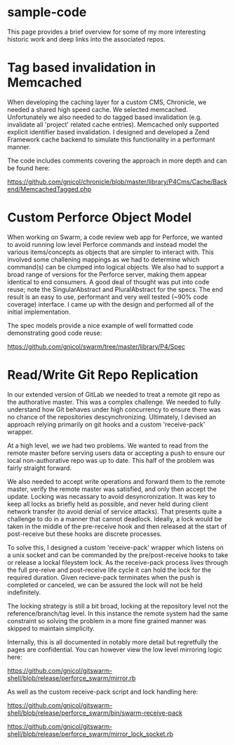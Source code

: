 # sample-code

This page provides a brief overview for some of my more interesting historic work and deep links into the associated repos.

# Tag based invalidation in Memcached

When developing the caching layer for a custom CMS, Chronicle, we needed a shared high speed cache. We selected memcached. Unfortunately we also needed to do tagged based invalidation (e.g. invalidate all 'project' related cache entries). Memcached only supported explicit identifier based invalidation. I designed and developed a Zend Framework cache backend to simulate this functionality in a performant manner.

The code includes comments covering the approach in more depth and can be found here:

https://github.com/gnicol/chronicle/blob/master/library/P4Cms/Cache/Backend/MemcachedTagged.php

# Custom Perforce Object Model

When working on Swarm, a code review web app for Perforce, we wanted to avoid running low level Perforce commands and instead model the various items/concepts as objects that are simpler to interact with. This involved some challening mappings as we had to determine which command(s) can be clumped into logical objects. We also had to support a broad range of versions for the Perforce server, making them appear identical to end consumers. A good deal of thought was put into code reuse; note the SingularAbstract and PluralAbstract for the specs. The end result is an easy to use, performant and very well tested (~90% code coverage) interface. I came up with the design and performed all of the initial implementation.

The spec models provide a nice example of well formatted code demonstrating good code reuse:

https://github.com/gnicol/swarm/tree/master/library/P4/Spec

# Read/Write Git Repo Replication

In our extended version of GitLab we needed to treat a remote git repo as the authorative master. This was a complex challenge. We needed to fully understand how Git behaves under high concurrency to ensure there was no chance of the repositories descynchronizing. Ultimately, I devised an approach relying primarily on git hooks and a custom 'receive-pack' wrapper.

At a high level, we we had two problems. We wanted to read from the remote master before serving users data or accepting a push to ensure our local non-authorative repo was up to date. This half of the problem was fairly straight forward.

We also needed to accept write operations and forward them to the remote master, verify the remote master was satisfied, and only then accept the update. Locking was necassary to avoid desyncronization. It was key to keep all locks as briefly held as possible, and never held during client network transfer (to avoid denial of service attacks). That presents quite a challenge to do in a manner that cannot deadlock. Ideally, a lock would be taken in the middle of the pre-receive hook and then released at the start of post-receive but these hooks are discrete processes.

To solve this, I designed a custom 'receive-pack' wrapper which listens on a unix socket and can be commanded by the pre/post-receive hooks to take or release a lockal fileystem lock. As the receive-pack process lives through the full pre-reive and post-receive life cycle it can hold the lock for the required duration. Given recieve-pack terminates when the push is completed or canceled, we can be assured the lock will not be held indefinitely. 

The locking strategy is still a bit broad, locking at the repository level not the reference/branch/tag level. In this instance the remote system had the same constraint so solving the problem in a more fine grained manner was skipped to maintain simplicity.

Internally, this is all documented in notably more detail but regretfully the pages are confidential. You can however view the low level mirroring logic here:

https://github.com/gnicol/gitswarm-shell/blob/release/perforce_swarm/mirror.rb

As well as the custom receive-pack script and lock handling here:

https://github.com/gnicol/gitswarm-shell/blob/release/perforce_swarm/bin/swarm-receive-pack

https://github.com/gnicol/gitswarm-shell/blob/release/perforce_swarm/mirror_lock_socket.rb
